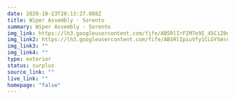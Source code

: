 ```yaml
---
date: 2020-10-23T20:13:27.088Z
title: Wiper Assembly - Sorento
summary: Wiper Assembly - Sorento
img_link: https://lh3.googleusercontent.com/fife/ABSRlIrFIM7e9I_45CiZ0ucMbh9LVAPZJgJJ_LqynTezYHUYU78McT9jWnPZo6_SlJ5NYrn85VVl5E4in1OddrlN4p5DPc_4uMoBr9fUGkcwh4mEm-mEnk1IX_PN3qsSfo5NUDErhbvSRCyrMaE813-mD017tZoLshvIkKCdqkRjmGSA1_jYTJI9kiy0lvVciUoEHUmI9OdBwW4DBUAtIMvBa1zkylRNybgoy3Z12G4Ka2Te_2IOcdVMdQLe5Iaduk3w8SLtQlj7tACU77Fzn1klAqe9u-qXj0UuWMWz1fE9MOeKN2mjnfBdv8yPV7a5VP6-pW3AeH8xbkpAYm20Iym-6ezSTiaOrdcXHfPWM1pvdzx5MOtH2T-9WybC4onVqO88M9HRyvzQNrn4rOfGFwghY-1nDNtnEiAvvPvYLVkC4FzbVr1OZRqnOCQvZ5HHx3yrD0TDPIs_CwnLcIJOj1F3l5rpON2YgIVsihIty-TyAOqLyzNXOl1oKtozZQ-wLXxndf_VfZvtHa8APiH9Jd8vtlN6WieixwpiTNpxQ8zWb-4Y7VCNZ5C7zLglM_qanWPO4yNuMAp0kEIdvFR7_vsuXs2HBDlNT5YfrQPR2kvnMX30ND0Kiwv_TCANWVQd_LdMHK5_7WVYe-tYPybAyIU53BX_3p5_y71VaBjLubRWCvNzYPTIvCtp8D2xJlP4avqaf9pWl5VjkB2frl8-gBxYPMiDndBC9RoG3A=w656-h666-ft
img_link2: https://lh3.googleusercontent.com/fife/ABSRlIpiuVfy1CLGYSmrA4KKng2DjHUEE3_WUSxON_lIN3dRWU_1-ScBUd1XYfGYfLXI0SWr2O7AmxyiHdMbSFImm16_3fwRICnEGIQczK2UZta9CMDctIyG37gRN90RjddeeTRoxuHBHNHroEqZa8hOOYNX40KyNTEKaSrGrLMH_npZ_QaZrZ15VQ396Fd-db2B3pWR6F9UYBaAj06SeT7sVB03tlE2p8ffGNZZNjDKmdjGs_ZPPj5sM6n3Ry7rDxDgdIU04Hb0GChtpHUX-mCCa1fgaczKWMLdVDhQrlA_p7zQuLC3DxCntivkmamllLi2uDS0lqQ9LfHVn7fOU7TgYW68jCZ50w_B3WOGmSS0_BkfXxmwzPwPyH_-BuH9QA1bTZoSKPGZ1Sb9sm3DFgc8l5UYpOki1fHfe76ldamqXt-dtj2eU8EqNabBznctvlTmsJt-qfEMF41ZPZKVk_9zr8dMOGZiE7G1N3PTG4f2Uk0P5ssEEetXqhK9xr6KptN6DLgrXH6nzDpVeTE4-VUPUxe14NK63pzyyVmde7zs74QiygB208l7oiRpPvq9l4LpC_oeuYb1IiB7sI3iHrgJ3pIqKgoRsmCmTaO2nihu-yOR4gHI4nxiDn7ngbcRfUQhg6XNuqIzSIzbLw_mteI7W_uXE1vLOrqoi88qhl7-PIbsluLwsmy0oZ1jQgV91f_N-zMBuyiZ2xT1jsriOQJGcyzmuOs2IoRbxg=w656-h666-ft
img_link3: ""
img_link4: ""
type: exterior
status: surplus
source_link: ""
live_link: ""
homepage: "false"
---
```

